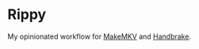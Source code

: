 # Rippy

My opinionated workflow for [MakeMKV] and [Handbrake].

[Handbrake]:https://handbrake.fr/
[MakeMKV]:https://www.makemkv.com/
